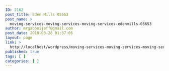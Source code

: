 ```yaml
---
ID: 2162
post_title: Eden Mills 05653
post_name: >
  moving-services-moving-services-moving-services-edenmills-05653
author: mrgabonijeff@gmail.com
post_date: 2018-03-28 01:37:06
layout: page
link: >
  http://localhost/wordpress/moving-services-moving-services-moving-services-edenmills-05653/
published: true
tags: [ ]
categories: [ ]
---
```

